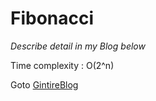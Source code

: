 Fibonacci
=========
_Describe detail in my Blog below_

Time complexity : O(2^n)

Goto [GintireBlog](https://goo.gl/eSRydW)
